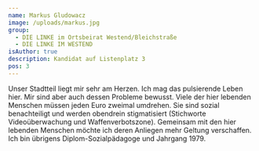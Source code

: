 ```yaml
---
name: Markus Gludowacz
image: /uploads/markus.jpg
group:
  - DIE LINKE im Ortsbeirat Westend/Bleichstraße
  - DIE LINKE IM WESTEND
isAuthor: true
description: Kandidat auf Listenplatz 3
pos: 3
---
```

Unser Stadtteil liegt mir sehr am Herzen. Ich mag das pulsierende Leben hier. Mir sind aber auch dessen Probleme bewusst. Viele der hier lebenden Menschen müssen jeden Euro zweimal umdrehen. Sie sind sozial benachteiligt und werden obendrein stigmatisiert (Stichworte Videoüberwachung und Waffenverbotszone). Gemeinsam mit den hier lebenden Menschen möchte ich deren Anliegen mehr Geltung verschaffen. Ich bin übrigens Diplom-Sozialpädagoge und Jahrgang 1979.